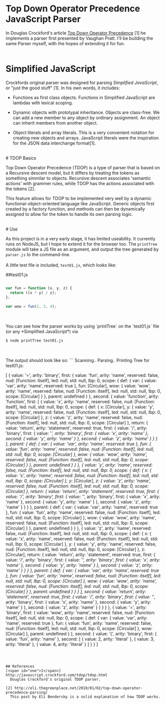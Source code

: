 # Top Down Operator Precedence JavaScript Parser

  In Douglas Crockford's article [Top Down Operator Precedence](http://javascript.crockford.com/tdop/tdop.html) [1]
he implements a parser first presented by Vaughan Pratt. I'll be building the same Parser myself, with the hopes of extending it for fun.  
<br>

# Simplified JavaScript
  Crockfords original parser was designed for parsing *Simplified JavaScript*, or "just the good stuff" [1]. In his own words, it includes:

* Functions as first class objects. Functions in Simplified JavaScript are lambdas with lexical scoping.

* Dynamic objects with prototypal inheritance. Objects are class-free. We can add a new member to any object by ordinary assignment. An object can inherit members from another object.

* Object literals and array literals. This is a very convenient notation for creating new objects and arrays. JavaScript literals were the inspiration for the JSON data interchange format[1].

<br>
# TDOP Basics

  Top Down Operator Precedence (TDOP) is a type of
        parser that is based on a Recursive descent model,
        but it differs by treating the tokens as something
        simmilar to objects. Recursive descent associates
        'semantic actions' with grammer rules, while TDOP
        has the actions associated with the tokens [2].

  This feature allows for TDOP to be implemented
        very well by a dynamic functional-object-oriented
        language like JavaScript. Generic objects first
        created by a factory function, and methods can then
        be dynamically assigned to allow for the token to
        handle its own parsing logic.



<br>
# Use

  As this project is in a very early stage, it has limited useability. 
It currently runs on NodeJS, but I hope to extend it for the browser too. 
The `printTree` module will take a JS file as an argument, and output the tree 
generated by `parser.js` to the command-line. 
<br>
<br>
A little test file is included, `test01.js`, which looks like:

##test01.js
```javascript

var fun = function (x, y, z) {
  return ((x * y) / z);
};

var wow = fun(2, 3, 4);

```
<br>
<br>
You can see how the parser works by using `printTree` on the `test01.js` file (or any *Simplified JavaScript*) via

```
$ node printTree test01.js
```
<br>
<br>
The output should look like so:
```
Scanning..
Parsing..
Printing Tree for test01.js:

[ { value: '=',
    arity: 'binary',
    first: 
     { value: 'fun',
       arity: 'name',
       reserved: false,
       nud: [Function: itself],
       led: null,
       std: null,
       lbp: 0,
       scope: 
        { def: 
           { var: { value: 'var', arity: 'name', reserved: true },
             fun: [Circular],
             wow: 
              { value: 'wow',
                arity: 'name',
                reserved: false,
                nud: [Function: itself],
                led: null,
                std: null,
                lbp: 0,
                scope: [Circular] } },
          parent: undefined } },
    second: 
     { value: 'function',
       arity: 'function',
       first: 
        [ { value: 'x',
            arity: 'name',
            reserved: false,
            nud: [Function: itself],
            led: null,
            std: null,
            lbp: 0,
            scope: 
             { def: 
                { x: [Circular],
                  y: 
                   { value: 'y',
                     arity: 'name',
                     reserved: false,
                     nud: [Function: itself],
                     led: null,
                     std: null,
                     lbp: 0,
                     scope: [Circular] },
                  z: 
                   { value: 'z',
                     arity: 'name',
                     reserved: false,
                     nud: [Function: itself],
                     led: null,
                     std: null,
                     lbp: 0,
                     scope: [Circular] },
                  return: 
                   { value: 'return',
                     arity: 'statement',
                     reserved: true,
                     first: 
                      { value: '/',
                        arity: 'binary',
                        first: 
                         { value: '*',
                           arity: 'binary',
                           first: { value: 'x', arity: 'name' },
                           second: { value: 'y', arity: 'name' } },
                        second: { value: 'z', arity: 'name' } } } },
               parent: 
                { def: 
                   { var: { value: 'var', arity: 'name', reserved: true },
                     fun: 
                      { value: 'fun',
                        arity: 'name',
                        reserved: false,
                        nud: [Function: itself],
                        led: null,
                        std: null,
                        lbp: 0,
                        scope: [Circular] },
                     wow: 
                      { value: 'wow',
                        arity: 'name',
                        reserved: false,
                        nud: [Function: itself],
                        led: null,
                        std: null,
                        lbp: 0,
                        scope: [Circular] } },
                  parent: undefined } } },
          { value: 'y',
            arity: 'name',
            reserved: false,
            nud: [Function: itself],
            led: null,
            std: null,
            lbp: 0,
            scope: 
             { def: 
                { x: 
                   { value: 'x',
                     arity: 'name',
                     reserved: false,
                     nud: [Function: itself],
                     led: null,
                     std: null,
                     lbp: 0,
                     scope: [Circular] },
                  y: [Circular],
                  z: 
                   { value: 'z',
                     arity: 'name',
                     reserved: false,
                     nud: [Function: itself],
                     led: null,
                     std: null,
                     lbp: 0,
                     scope: [Circular] },
                  return: 
                   { value: 'return',
                     arity: 'statement',
                     reserved: true,
                     first: 
                      { value: '/',
                        arity: 'binary',
                        first: 
                         { value: '*',
                           arity: 'binary',
                           first: { value: 'x', arity: 'name' },
                           second: { value: 'y', arity: 'name' } },
                        second: { value: 'z', arity: 'name' } } } },
               parent: 
                { def: 
                   { var: { value: 'var', arity: 'name', reserved: true },
                     fun: 
                      { value: 'fun',
                        arity: 'name',
                        reserved: false,
                        nud: [Function: itself],
                        led: null,
                        std: null,
                        lbp: 0,
                        scope: [Circular] },
                     wow: 
                      { value: 'wow',
                        arity: 'name',
                        reserved: false,
                        nud: [Function: itself],
                        led: null,
                        std: null,
                        lbp: 0,
                        scope: [Circular] } },
                  parent: undefined } } },
          { value: 'z',
            arity: 'name',
            reserved: false,
            nud: [Function: itself],
            led: null,
            std: null,
            lbp: 0,
            scope: 
             { def: 
                { x: 
                   { value: 'x',
                     arity: 'name',
                     reserved: false,
                     nud: [Function: itself],
                     led: null,
                     std: null,
                     lbp: 0,
                     scope: [Circular] },
                  y: 
                   { value: 'y',
                     arity: 'name',
                     reserved: false,
                     nud: [Function: itself],
                     led: null,
                     std: null,
                     lbp: 0,
                     scope: [Circular] },
                  z: [Circular],
                  return: 
                   { value: 'return',
                     arity: 'statement',
                     reserved: true,
                     first: 
                      { value: '/',
                        arity: 'binary',
                        first: 
                         { value: '*',
                           arity: 'binary',
                           first: { value: 'x', arity: 'name' },
                           second: { value: 'y', arity: 'name' } },
                        second: { value: 'z', arity: 'name' } } } },
               parent: 
                { def: 
                   { var: { value: 'var', arity: 'name', reserved: true },
                     fun: 
                      { value: 'fun',
                        arity: 'name',
                        reserved: false,
                        nud: [Function: itself],
                        led: null,
                        std: null,
                        lbp: 0,
                        scope: [Circular] },
                     wow: 
                      { value: 'wow',
                        arity: 'name',
                        reserved: false,
                        nud: [Function: itself],
                        led: null,
                        std: null,
                        lbp: 0,
                        scope: [Circular] } },
                  parent: undefined } } } ],
       second: 
        { value: 'return',
          arity: 'statement',
          reserved: true,
          first: 
           { value: '/',
             arity: 'binary',
             first: 
              { value: '*',
                arity: 'binary',
                first: { value: 'x', arity: 'name' },
                second: { value: 'y', arity: 'name' } },
             second: { value: 'z', arity: 'name' } } } } },
  { value: '=',
    arity: 'binary',
    first: 
     { value: 'wow',
       arity: 'name',
       reserved: false,
       nud: [Function: itself],
       led: null,
       std: null,
       lbp: 0,
       scope: 
        { def: 
           { var: { value: 'var', arity: 'name', reserved: true },
             fun: 
              { value: 'fun',
                arity: 'name',
                reserved: false,
                nud: [Function: itself],
                led: null,
                std: null,
                lbp: 0,
                scope: [Circular] },
             wow: [Circular] },
          parent: undefined } },
    second: 
     { value: '(',
       arity: 'binary',
       first: { value: 'fun', arity: 'name' },
       second: 
        [ { value: 2, arity: 'literal' },
          { value: 3, arity: 'literal' },
          { value: 4, arity: 'literal' } ] } } ]


```



## References
[<span id="one">1</span>]  http://javascript.crockford.com/tdop/tdop.html
  Douglas Crockford's original TDOP parser. 

[2] http://eli.thegreenplace.net/2010/01/02/top-down-operator-precedence-parsing/ 
  This post by Eli Bendersky is a solid explanation of how TDOP works.

